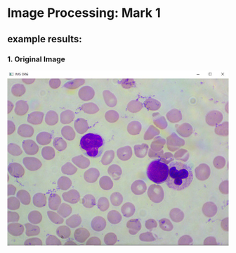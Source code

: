 # Image Processing: Mark 1 
## example results:

### 1. Original Image  
![workflow](1.Original_Image.jpg)  


